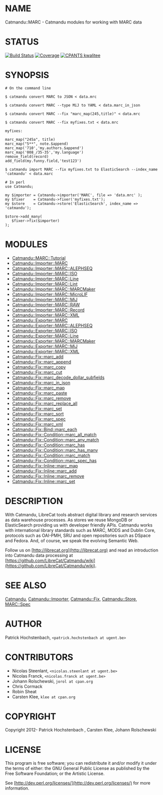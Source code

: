 # NAME

Catmandu::MARC - Catmandu modules for working with MARC data

# STATUS

[![Build Status](https://travis-ci.org/LibreCat/Catmandu-MARC.svg?branch=master)](https://travis-ci.org/LibreCat/Catmandu-MARC)
[![Coverage](https://coveralls.io/repos/LibreCat/Catmandu-MARC/badge.png?branch=master)](https://coveralls.io/r/LibreCat/Catmandu-MARC)
[![CPANTS kwalitee](http://cpants.cpanauthors.org/dist/Catmandu-MARC.png)](http://cpants.cpanauthors.org/dist/Catmandu-MARC)

# SYNOPSIS

    # On the command line

    $ catmandu convert MARC to JSON < data.mrc

    $ catmandu convert MARC --type MiJ to YAML < data.marc_in_json

    $ catmandu convert MARC --fix "marc_map(245,title)" < data.mrc

    $ catmandu convert MARC --fix myfixes.txt < data.mrc

    myfixes:

    marc_map("245a", title)
    marc_map("5**", note.$append)
    marc_map('710','my.authors.$append')
    marc_map('008_/35-35','my.language')
    remove_field(record)
    add_field(my.funny.field,'test123')

    $ catmandu import MARC --fix myfixes.txt to ElasticSearch --index_name 'catmandu' < data.marc

    # In perl
    use Catmandu;

    my $importer = Catmandu->importer('MARC', file => 'data.mrc' );
    my $fixer    = Catmandu->fixer('myfixes.txt');
    my $store    = Catmandu->store('ElasticSearch', index_name => 'catmandu');

    $store->add_many(
       $fixer->fix($importer)
    );

# MODULES

- [Catmandu::MARC::Tutorial](https://metacpan.org/pod/Catmandu%3A%3AMARC%3A%3ATutorial)
- [Catmandu::Importer::MARC](https://metacpan.org/pod/Catmandu%3A%3AImporter%3A%3AMARC)
- [Catmandu::Importer::MARC::ALEPHSEQ](https://metacpan.org/pod/Catmandu%3A%3AImporter%3A%3AMARC%3A%3AALEPHSEQ)
- [Catmandu::Importer::MARC::ISO](https://metacpan.org/pod/Catmandu%3A%3AImporter%3A%3AMARC%3A%3AISO)
- [Catmandu::Importer::MARC::Line](https://metacpan.org/pod/Catmandu%3A%3AImporter%3A%3AMARC%3A%3ALine)
- [Catmandu::Importer::MARC::Lint](https://metacpan.org/pod/Catmandu%3A%3AImporter%3A%3AMARC%3A%3ALint)
- [Catmandu::Importer::MARC::MARCMaker](https://metacpan.org/pod/Catmandu%3A%3AImporter%3A%3AMARC%3A%3AMARCMaker)
- [Catmandu::Importer::MARC::MicroLIF](https://metacpan.org/pod/Catmandu%3A%3AImporter%3A%3AMARC%3A%3AMicroLIF)
- [Catmandu::Importer::MARC::MiJ](https://metacpan.org/pod/Catmandu%3A%3AImporter%3A%3AMARC%3A%3AMiJ)
- [Catmandu::Importer::MARC::RAW](https://metacpan.org/pod/Catmandu%3A%3AImporter%3A%3AMARC%3A%3ARAW)
- [Catmandu::Importer::MARC::Record](https://metacpan.org/pod/Catmandu%3A%3AImporter%3A%3AMARC%3A%3ARecord)
- [Catmandu::Importer::MARC::XML](https://metacpan.org/pod/Catmandu%3A%3AImporter%3A%3AMARC%3A%3AXML)
- [Catmandu::Exporter::MARC](https://metacpan.org/pod/Catmandu%3A%3AExporter%3A%3AMARC)
- [Catmandu::Exporter::MARC::ALEPHSEQ](https://metacpan.org/pod/Catmandu%3A%3AExporter%3A%3AMARC%3A%3AALEPHSEQ)
- [Catmandu::Exporter::MARC::ISO](https://metacpan.org/pod/Catmandu%3A%3AExporter%3A%3AMARC%3A%3AISO)
- [Catmandu::Exporter::MARC::Line](https://metacpan.org/pod/Catmandu%3A%3AExporter%3A%3AMARC%3A%3ALine)
- [Catmandu::Exporter::MARC::MARCMaker](https://metacpan.org/pod/Catmandu%3A%3AExporter%3A%3AMARC%3A%3AMARCMaker)
- [Catmandu::Exporter::MARC::MiJ](https://metacpan.org/pod/Catmandu%3A%3AExporter%3A%3AMARC%3A%3AMiJ)
- [Catmandu::Exporter::MARC::XML](https://metacpan.org/pod/Catmandu%3A%3AExporter%3A%3AMARC%3A%3AXML)
- [Catmandu::Fix::marc\_add](https://metacpan.org/pod/Catmandu%3A%3AFix%3A%3Amarc_add)
- [Catmandu::Fix::marc\_append](https://metacpan.org/pod/Catmandu%3A%3AFix%3A%3Amarc_append)
- [Catmandu::Fix::marc\_copy](https://metacpan.org/pod/Catmandu%3A%3AFix%3A%3Amarc_copy)
- [Catmandu::Fix::marc\_cut](https://metacpan.org/pod/Catmandu%3A%3AFix%3A%3Amarc_cut)
- [Catmandu::Fix::marc\_decode\_dollar\_subfields](https://metacpan.org/pod/Catmandu%3A%3AFix%3A%3Amarc_decode_dollar_subfields)
- [Catmandu::Fix::marc\_in\_json](https://metacpan.org/pod/Catmandu%3A%3AFix%3A%3Amarc_in_json)
- [Catmandu::Fix::marc\_map](https://metacpan.org/pod/Catmandu%3A%3AFix%3A%3Amarc_map)
- [Catmandu::Fix::marc\_paste](https://metacpan.org/pod/Catmandu%3A%3AFix%3A%3Amarc_paste)
- [Catmandu::Fix::marc\_remove](https://metacpan.org/pod/Catmandu%3A%3AFix%3A%3Amarc_remove)
- [Catmandu::Fix::marc\_replace\_all](https://metacpan.org/pod/Catmandu%3A%3AFix%3A%3Amarc_replace_all)
- [Catmandu::Fix::marc\_set](https://metacpan.org/pod/Catmandu%3A%3AFix%3A%3Amarc_set)
- [Catmandu::Fix::marc\_sort](https://metacpan.org/pod/Catmandu%3A%3AFix%3A%3Amarc_sort)
- [Catmandu::Fix::marc\_spec](https://metacpan.org/pod/Catmandu%3A%3AFix%3A%3Amarc_spec)
- [Catmandu::Fix::marc\_xml](https://metacpan.org/pod/Catmandu%3A%3AFix%3A%3Amarc_xml)
- [Catmandu::Fix::Bind::marc\_each](https://metacpan.org/pod/Catmandu%3A%3AFix%3A%3ABind%3A%3Amarc_each)
- [Catmandu::Fix::Condition::marc\_all\_match](https://metacpan.org/pod/Catmandu%3A%3AFix%3A%3ACondition%3A%3Amarc_all_match)
- [Catmandu::Fix::Condition::marc\_any\_match](https://metacpan.org/pod/Catmandu%3A%3AFix%3A%3ACondition%3A%3Amarc_any_match)
- [Catmandu::Fix::Condition::marc\_has](https://metacpan.org/pod/Catmandu%3A%3AFix%3A%3ACondition%3A%3Amarc_has)
- [Catmandu::Fix::Condition::marc\_has\_many](https://metacpan.org/pod/Catmandu%3A%3AFix%3A%3ACondition%3A%3Amarc_has_many)
- [Catmandu::Fix::Condition::marc\_match](https://metacpan.org/pod/Catmandu%3A%3AFix%3A%3ACondition%3A%3Amarc_match)
- [Catmandu::Fix::Condition::marc\_spec\_has](https://metacpan.org/pod/Catmandu%3A%3AFix%3A%3ACondition%3A%3Amarc_spec_has)
- [Catmandu::Fix::Inline::marc\_map](https://metacpan.org/pod/Catmandu%3A%3AFix%3A%3AInline%3A%3Amarc_map)
- [Catmandu::Fix::Inline::marc\_add](https://metacpan.org/pod/Catmandu%3A%3AFix%3A%3AInline%3A%3Amarc_add)
- [Catmandu::Fix::Inline::marc\_remove](https://metacpan.org/pod/Catmandu%3A%3AFix%3A%3AInline%3A%3Amarc_remove)
- [Catmandu::Fix::Inline::marc\_set](https://metacpan.org/pod/Catmandu%3A%3AFix%3A%3AInline%3A%3Amarc_set)

# DESCRIPTION

With Catmandu, LibreCat tools abstract digital library and research services as data
warehouse processes. As stores we reuse MongoDB or ElasticSearch providing us with
developer friendly APIs. Catmandu works with international library standards such as
MARC, MODS and Dublin Core, protocols such as OAI-PMH, SRU and open repositories such
as DSpace and Fedora. And, of course, we speak the evolving Semantic Web.

Follow us on [http://librecat.org](http://librecat.org) and read an introduction into Catmandu data
processing at [https://github.com/LibreCat/Catmandu/wiki](https://github.com/LibreCat/Catmandu/wiki).

# SEE ALSO

[Catmandu](https://metacpan.org/pod/Catmandu),
[Catmandu::Importer](https://metacpan.org/pod/Catmandu%3A%3AImporter),
[Catmandu::Fix](https://metacpan.org/pod/Catmandu%3A%3AFix),
[Catmandu::Store](https://metacpan.org/pod/Catmandu%3A%3AStore),
[MARC::Spec](https://metacpan.org/pod/MARC%3A%3ASpec)

# AUTHOR

Patrick Hochstenbach, `<patrick.hochstenbach at ugent.be>`

# CONTRIBUTORS

- Nicolas Steenlant, `<nicolas.steenlant at ugent.be>`
- Nicolas Franck, `<nicolas.franck at ugent.be>`
- Johann Rolschewski, `jorol at cpan.org`
- Chris Cormack
- Robin Sheat
- Carsten Klee, `klee at cpan.org`

# COPYRIGHT 

Copyright 2012- Patrick Hochstenbach , Carsten Klee, Johann Rolschewski

# LICENSE

This program is free software; you can redistribute it and/or modify it
under the terms of either: the GNU General Public License as published
by the Free Software Foundation; or the Artistic License.

See [http://dev.perl.org/licenses/](http://dev.perl.org/licenses/) for more information.

